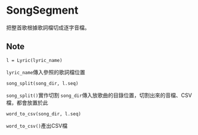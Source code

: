 SongSegment
=============================
把整首歌根據歌詞檔切成逐字音檔。


Note
----

    l = Lyric(lyric_name)
    
``lyric_name``傳入參照的歌詞檔位置    

    song_split(song_dir, l.seq)
    
``song_split()``實作切割
``song_dir``傳入放歌曲的目錄位置，切割出來的音檔、CSV檔，都會放置於此

    word_to_csv(song_dir, l.seq)
    
``word_to_csv()``產出CSV檔
